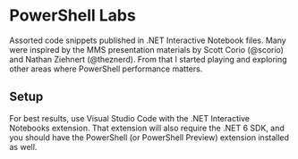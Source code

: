 # PowerShell Labs

Assorted code snippets published in .NET Interactive Notebook files. Many were inspired by
the MMS presentation materials by Scott Corio (@scorio) and Nathan Ziehnert (@theznerd). From that
I started playing and exploring other areas where PowerShell performance matters.

## Setup

For best results, use Visual Studio Code with the .NET Interactive Notebooks extension. That extension
will also require the .NET 6 SDK, and you should have the PowerShell (or PowerShell Preview) extension
installed as well.